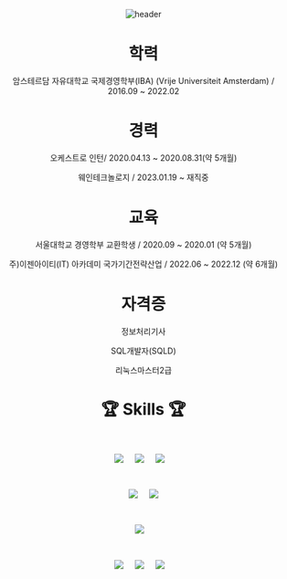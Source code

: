 <div align="center">

![header](https://capsule-render.vercel.app/api?type=waving&color=gradient&height=200&section=header&text=풀스택%20개발자를%20꿈꿉니다&fontSize=50&fontAlignY=34)
</br>
<h1>학력</h1>

암스테르담 자유대학교 국제경영학부(IBA) (Vrije Universiteit Amsterdam) / 2016.09 ~ 2022.02</p>

<h1>경력</h1>
오케스트로 인턴/ 2020.04.13 ~ 2020.08.31(약 5개월)</p>
웨인테크놀로지 / 2023.01.19 ~ 재직중</p>

<h1>교육</h1>
서울대학교 경영학부 교환학생 / 2020.09 ~ 2020.01 (약 5개월)</p>
주)이젠아이티(IT) 아카데미 국가기간전략산업 / 2022.06 ~ 2022.12 (약 6개월)</p>

<h1>자격증</h1>
정보처리기사</p>
SQL개발자(SQLD)</p>
리눅스마스터2급</p>

<h1>🏆 Skills 🏆<h1>
<img src="https://img.shields.io/badge/HTML5-E34F26?style=for-the-badge&logo=html5&logoColor=white"/> <!-- HTML5 -->
&nbsp;
<img src="https://img.shields.io/badge/CSS3-1572B6?style=for-the-badge&logo=css3&logoColor=white"/>   <!-- css3 -->
&nbsp;
<img src="https://img.shields.io/badge/Javascript-F7DF1E?style=for-the-badge&logo=javascript&logoColor=white"> <!-- Javascript -->
&nbsp;
</p>
  
<img src="https://img.shields.io/badge/java-007396?style=for-the-badge&logo=java&logoColor=white">
&nbsp;
<img src="https://img.shields.io/badge/SPRING BOOT-brightgreen?style=for-the-badge&logo=springboot&logoColor=white">
</p>

<img src="https://img.shields.io/badge/MySQL-lightgrey?logo=mysql&style=for-the-badge&logoColor=white&labelColor=blue">
&nbsp;
</p>

<img src="https://img.shields.io/badge/Jira-0052CC?style=for-the-badge&logo=jira&logoColor=white">
&nbsp;
<img src="https://img.shields.io/badge/Slack-4A154B?style=for-the-badge&logo=slack&logoColor=white">
&nbsp;
<img src="https://img.shields.io/badge/Notion-000000?style=for-the-badge&logo=notion&logoColor=white">
&nbsp;

</br>
</div>
